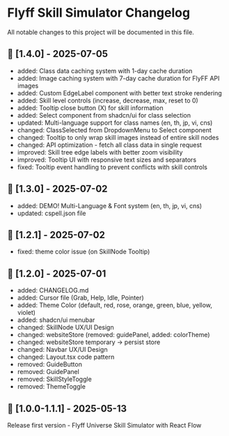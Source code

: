 # Flyff Skill Simulator Changelog

All notable changes to this project will be documented in this file.

## 📍 [1.4.0] - 2025-07-05

- added: Class data caching system with 1-day cache duration
- added: Image caching system with 7-day cache duration for FlyFF API images
- added: Custom EdgeLabel component with better text stroke rendering
- added: Skill level controls (increase, decrease, max, reset to 0)
- added: Tooltip close button (X) for skill information
- added: Select component from shadcn/ui for class selection
- updated: Multi-language support for class names (en, th, jp, vi, cns)
- changed: ClassSelected from DropdownMenu to Select component
- changed: Tooltip to only wrap skill images instead of entire skill nodes
- changed: API optimization - fetch all class data in single request
- improved: Skill tree edge labels with better zoom visibility
- improved: Tooltip UI with responsive text sizes and separators
- fixed: Tooltip event handling to prevent conflicts with skill controls

## 📍 [1.3.0] - 2025-07-02

- added: DEMO! Multi-Language & Font system (en, th, jp, vi, cns)
- updated: cspell.json file

## 📍 [1.2.1] - 2025-07-02

- fixed: theme color issue (on SkillNode Tooltip)

## 📍 [1.2.0] - 2025-07-01

- added: CHANGELOG.md
- added: Cursor file (Grab, Help, Idle, Pointer)
- added: Theme Color (default, red, rose, orange, green, blue, yellow, violet)
- added: shadcn/ui menubar
- changed: SkillNode UX/UI Design
- changed: websiteStore (removed: guidePanel, added: colorTheme)
- changed: websiteStore temporary -> persist store
- changed: Navbar UX/UI Design
- changed: Layout.tsx code pattern
- removed: GuideButton
- removed: GuidePanel
- removed: SkillStyleToggle
- removed: ThemeToggle

## 📍 [1.0.0-1.1.1] - 2025-05-13

Release first version - Flyff Universe Skill Simulator with React Flow

